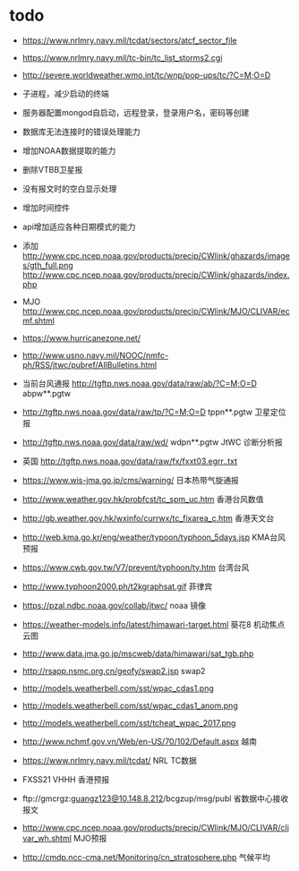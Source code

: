 # todo

* https://www.nrlmry.navy.mil/tcdat/sectors/atcf_sector_file
* https://www.nrlmry.navy.mil/tc-bin/tc_list_storms2.cgi
* http://severe.worldweather.wmo.int/tc/wnp/pop-ups/tc/?C=M;O=D
* 子进程，减少启动的终端
* 服务器配置mongod自启动，远程登录，登录用户名，密码等创建
* 数据库无法连接时的错误处理能力
* 增加NOAA数据提取的能力
* 删除VTBB卫星报
* 没有报文时的空白显示处理
* 增加时间控件
* api增加适应各种日期模式的能力
* 添加 http://www.cpc.ncep.noaa.gov/products/precip/CWlink/ghazards/images/gth_full.png http://www.cpc.ncep.noaa.gov/products/precip/CWlink/ghazards/index.php
* MJO http://www.cpc.ncep.noaa.gov/products/precip/CWlink/MJO/CLIVAR/ecmf.shtml

* https://www.hurricanezone.net/

* http://www.usno.navy.mil/NOOC/nmfc-ph/RSS/jtwc/pubref/AllBulletins.html
* 当前台风通报 http://tgftp.nws.noaa.gov/data/raw/ab/?C=M;O=D abpw**.pgtw
* http://tgftp.nws.noaa.gov/data/raw/tp/?C=M;O=D tppn**.pgtw 卫星定位报
* http://tgftp.nws.noaa.gov/data/raw/wd/ wdpn**.pgtw JtWC 诊断分析报
* 英国 http://tgftp.nws.noaa.gov/data/raw/fx/fxxt03.egrr..txt
* https://www.wis-jma.go.jp/cms/warning/ 日本热带气旋通报
* http://www.weather.gov.hk/probfcst/tc_spm_uc.htm 香港台风数值
* http://gb.weather.gov.hk/wxinfo/currwx/tc_fixarea_c.htm 香港天文台
* http://web.kma.go.kr/eng/weather/typoon/typhoon_5days.jsp KMA台风预报
* https://www.cwb.gov.tw/V7/prevent/typhoon/ty.htm 台湾台风
* http://www.typhoon2000.ph/t2kgraphsat.gif 菲律宾
* https://pzal.ndbc.noaa.gov/collab/jtwc/ noaa 镜像
* https://weather-models.info/latest/himawari-target.html 葵花8 机动焦点云图
* http://www.data.jma.go.jp/mscweb/data/himawari/sat_tgb.php 
* http://rsapp.nsmc.org.cn/geofy/swap2.jsp swap2 
* http://models.weatherbell.com/sst/wpac_cdas1.png
* http://models.weatherbell.com/sst/wpac_cdas1_anom.png
* http://models.weatherbell.com/sst/tcheat_wpac_2017.png
* http://www.nchmf.gov.vn/Web/en-US/70/102/Default.aspx 越南
* https://www.nrlmry.navy.mil/tcdat/ NRL TC数据
* FXSS21 VHHH 香港预报
* ftp://gmcrgz:guangz123@10.148.8.212/bcgzup/msg/publ 省数据中心接收报文
* http://www.cpc.ncep.noaa.gov/products/precip/CWlink/MJO/CLIVAR/clivar_wh.shtml MJO预报
* http://cmdp.ncc-cma.net/Monitoring/cn_stratosphere.php 气候平均